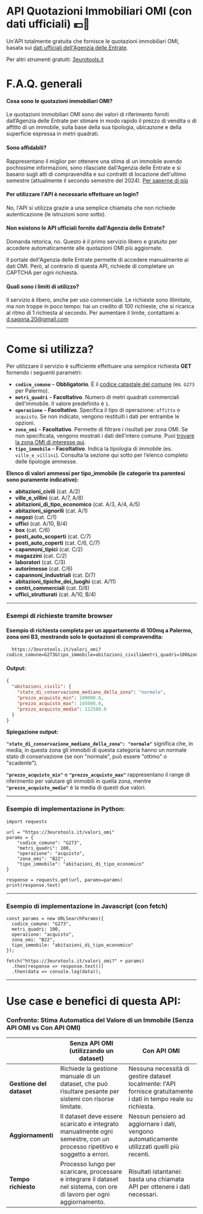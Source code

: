 # API Quotazioni Immobiliari OMI (con dati ufficiali) 💶🏡
Un'API totalmente gratuita che fornisce le quotazioni immobiliari OMI, basata sui <a href="https://www.agenziaentrate.gov.it/portale/schede/fabbricatiterreni/omi/banche-dati/quotazioni-immobiliari " target="_blank" rel="noopener noreferrer">dati ufficiali dell'Agenzia delle Entrate</a>.

Per altri strumenti gratuiti: [3eurotools.it](https://3eurotools.it)
# F.A.Q. generali
#### Cosa sono le quotazioni immobiliari OMI?
Le quotazioni immobiliari OMI sono dei valori di riferimento forniti dall’Agenzia delle Entrate per stimare in modo rapido il prezzo di vendita o di affitto di un immobile, sulla base della sua tipologia, ubicazione e della superficie espressa in metri quadrati.

#### Sono affidabili?
Rappresentano il miglior per ottenere una stima di un immobile avendo pochissime informazioni, sono rilasciate dall'Agenzia delle Entrate e si basano sugli atti di compravendita e sui contratti di locazione dell'ultimo semestre (attualmente il secondo semestre del 2024).
<a href="https://www.agenziaentrate.gov.it/portale/schede/fabbricatiterreni/omi/banche-dati/quotazioni-immobiliari" target="_blank" rel="noopener noreferrer">Per saperne di più</a>

#### Per utilizzare l'API è necessario effettuare un login?
No, l'API si utilizza grazie a una semplice chiamata che non richiede autenticazione (le istruzioni sono sotto).

#### Non esistono le API ufficiali fornite dall'Agenzia delle Entrate?
Domanda retorica, no. Questo è il primo servizio libero e gratuito per accedere automaticamente alle quotazioni OMI più aggiornate.

Il portale dell'Agenzia delle Entrate permette di accedere manualmente ai dati OMI. Però, al contrario di questa API, richiede di completare un CAPTCHA per ogni richiesta.

#### Quali sono i limiti di utilizzo?
Il servizio è libero, anche per uso commerciale. Le richieste sono illimitate, ma non troppe in poco tempo: hai un credito di 100 richieste, che si ricarica al ritmo di 1 richiesta al secondo.
Per aumentare il limite, contattami a: d.sagona.20@gmail.com

***

# Come si utilizza?

Per utilizzare il servizio è sufficiente effettuare una semplice richiesta **GET** fornendo i seguenti parametri:

- **`codice_comune`** – **Obbligatorio**. È il <a href="https://www.agenziaentrate.gov.it/portale/documents/20143/448384/Tabella+codici+catastali+comuni_T4_codicicatastali_comuni_24_05_2019.pdf/d4fa70bd-f4bd-caba-24cb-5cc3611237c0" target="_blank" rel="noopener noreferrer">codice catastale del comune</a> (es. `G273` per Palermo).
- **`metri_quadri`** – **Facoltativo**. Numero di metri quadrati commerciali dell'immobile. Il valore predefinito è `1`.
- **`operazione`** – **Facoltativo**. Specifica il tipo di operazione: `affitto` o `acquisto`. Se non indicato, vengono restituiti i dati per entrambe le opzioni.
- **`zona_omi`** – **Facoltativo**. Permette di filtrare i risultati per zona OMI. Se non specificata, vengono mostrati i dati dell’intero comune. Puoi <a href="https://www1.agenziaentrate.gov.it/servizi/geopoi_omi/index.php" target="_blank" rel="noopener noreferrer">trovare la zona OMI di interesse qui</a>.
- **`tipo_immobile`** – **Facoltativo**. Indica la tipologia di immobile (es. `ville_e_villini`). Consulta la sezione qui sotto per l’elenco completo delle tipologie ammesse.

**Elenco di valori ammessi per tipo_immobile (le categorie tra parentesi sono puramente indicative):**

- **abitazioni_civili** (cat. A/2)  
- **ville_e_villini** (cat. A/7, A/8)
- **abitazioni_di_tipo_economico** (cat. A/3, A/4, A/5)  
- **abitazioni_signorili** (cat. A/1)  
- **negozi** (cat. C/1)  
- **uffici** (cat. A/10, B/4)  
- **box** (cat. C/6)  
- **posti_auto_scoperti** (cat. C/7)  
- **posti_auto_coperti** (cat. C/6, C/7)  
- **capannoni_tipici** (cat. C/2)  
- **magazzini** (cat. C/2)  
- **laboratori** (cat. C/3)  
- **autorimesse** (cat. C/6)  
- **capannoni_industriali** (cat. D/7)  
- **abitazioni_tipiche_dei_luoghi** (cat. A/11)  
- **centri_commerciali** (cat. D/8)  
- **uffici_strutturati** (cat. A/10, B/4)

***

### Esempi di richieste tramite browser

#### **Esempio di richiesta completa per un appartamento di 100mq a Palermo, zona omi B3, mostrando solo le quotazioni di compravendita:**
      https://3eurotools.it/valori_omi?codice_comune=G273&tipo_immobile=abitazioni_civili&metri_quadri=100&zona_omi=B3&operazione=acquisto

#### **Output:**

```json
{
  "abitazioni_civili": {
    "stato_di_conservazione_mediano_della_zona": "normale",
    "prezzo_acquisto_min": 100000.0,
    "prezzo_acquisto_max": 145000.0,
    "prezzo_acquisto_medio": 122500.0
  }
}
```
**Spiegazione output:**

**``"stato_di_conservazione_mediano_della_zona": "normale"``** significa che, in media, in questa zona gli immobili di questa categoria hanno un normale stato di conservazione (se non "normale", può essere "ottimo" o "scadente").

**``"prezzo_acquisto_min"``** e **``"prezzo_acquisto_max"``** rappresentano il range di riferimento per valutare gli immobili in quella zona, mentre **``"prezzo_acquisto_medio"``** è la media di questi due valori.

***

### Esempio di implementazione in Python:
    import requests

    url = "https://3eurotools.it/valori_omi"
    params = {
        "codice_comune": "G273",
        "metri_quadri": 100,
        "operazione": "acquisto",
        "zona_omi": "B22",
        "tipo_immobile": "abitazioni_di_tipo_economico"
    }
    
    response = requests.get(url, params=params)
    print(response.text)

***

### Esempio di implementazione in Javascript (con fetch)
    const params = new URLSearchParams({
      codice_comune: "G273",
      metri_quadri: 100,
      operazione: "acquisto",
      zona_omi: "B22",
      tipo_immobile: "abitazioni_di_tipo_economico"
    });
    
    fetch("https://3eurotools.it/valori_omi?" + params)
      .then(response => response.text())
      .then(data => console.log(data));

***
# Use case e benefici di questa API:

### **Confronto: Stima Automatica del Valore di un Immobile (Senza API OMI vs Con API OMI)**

|                   | **Senza API OMI (utilizzando un dataset)**                                                                                     | **Con API OMI**                                                                                       |
|------------------------------|-----------------------------------------------------------------------------------------------------------------------------------|-----------------------------------------------------------------------------------------------------------|
| **Gestione del dataset**     | Richiede la gestione manuale di un dataset, che può risultare pesante per sistemi con risorse limitate.                   | Nessuna necessità di gestire dataset localmente: l'API fornisce gratuitamente i dati in tempo reale su richiesta.       |
| **Aggiornamenti**            | Il dataset deve essere scaricato e integrato manualmente ogni semestre, con un processo ripetitivo e soggetto a errori.            | Nessun pensiero ad aggiornare i dati, vengono automaticamente utilizzati quelli più recenti.     |
| **Tempo richiesto**          | Processo lungo per scaricare, processare e integrare il dataset nel sistema, con ore di lavoro per ogni aggiornamento.            | Risultati istantanei: basta una chiamata API per ottenere i dati necessari.                              |

